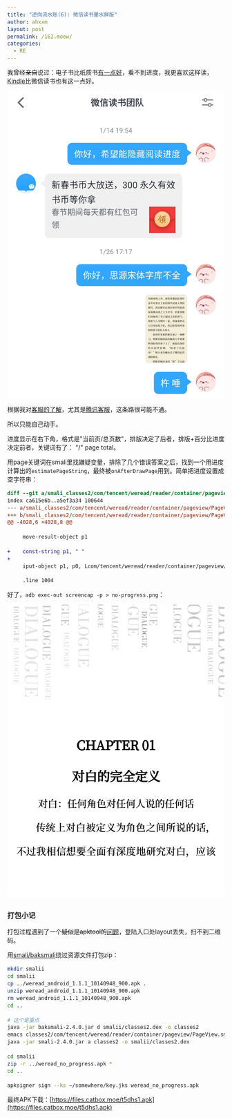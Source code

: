 ```yaml
---
title: "逆向流水账(6): 微信读书墨水屏版"
author: ahxxm
layout: post
permalink: /162.moew/
categories:
  - RE
---
```


我曾经<del>亲自</del>说过：电子书比纸质书[有一点好](https://weibo.com/1766775793/IfGN4CXBv)，看不到进度，我更喜欢这样读，[Kindle](https://weibo.com/1766775793/Ii3OIgiFU)比微信读书也有这一点好。

<!--more-->

<img class="alignnone" src="/images/weread/feedback.jpg" alt=""/>

根据我对[客服的了解](https://ahxxm.com/138.moew/)，尤其是[腾讯客服](https://www.zhihu.com/question/27244001/answer/35818786)，这条路很可能不通。

所以只能自己动手。

进度显示在右下角，格式是"当前页/总页数"，排版决定了后者，排版+百分比进度决定前者，关键词有了： "/" page total。

用page关键词在smali里找嫌疑变量，排除了几个错误答案之后，找到一个用进度计算出的`estimatePageString`，最终被`onAfterDrawPage`用到。简单把进度设置成空字符串：

```diff
diff --git a/smali_classes2/com/tencent/weread/reader/container/pageview/PageView.smali b/smali_classes2/com/tencent/weread/reader/container/pageview/PageView.smali
index ca615e6b..a5ef3a34 100644
--- a/smali_classes2/com/tencent/weread/reader/container/pageview/PageView.smali
+++ b/smali_classes2/com/tencent/weread/reader/container/pageview/PageView.smali
@@ -4028,6 +4028,8 @@
 
     move-result-object p1
 
+    const-string p1, " "
+
     iput-object p1, p0, Lcom/tencent/weread/reader/container/pageview/PageView;->estimatePageString:Ljava/lang/String;
 
     .line 1004
```

好了，`adb exec-out screencap -p > no-progress.png`：

<img class="alignnone" src="/images/weread/no-progress.png" alt=""/>

### 打包小记

打包过程遇到了一个<del>疑似是apktool的</del>[问题](https://github.com/iBotPeaches/Apktool/issues/2303)，登陆入口处layout丢失，扫不到二维码。

用[smali/baksmali](https://github.com/JesusFreke/smali)绕过资源文件打包zip：

```bash
mkdir smalii
cd smalii
cp ../weread_android_1.1.1_10140948_900.apk .
unzip weread_android_1.1.1_10140948_900.apk
rm weread_android_1.1.1_10140948_900.apk
cd ..

# 这个是重点
java -jar baksmali-2.4.0.jar d smalii/classes2.dex -o classes2
emacs classes2/com/tencent/weread/reader/container/pageview/PageView.smali
java -jar smali-2.4.0.jar a classes2 -o smalii/classes2.dex

cd smalii
zip -r ../weread_no_progress.apk *
cd ..

apksigner sign --ks ~/somewhere/key.jks weread_no_progress.apk
```

最终APK下载：[https://files.catbox.moe/t5dhs1.apk](https://files.catbox.moe/t5dhs1.apk)

